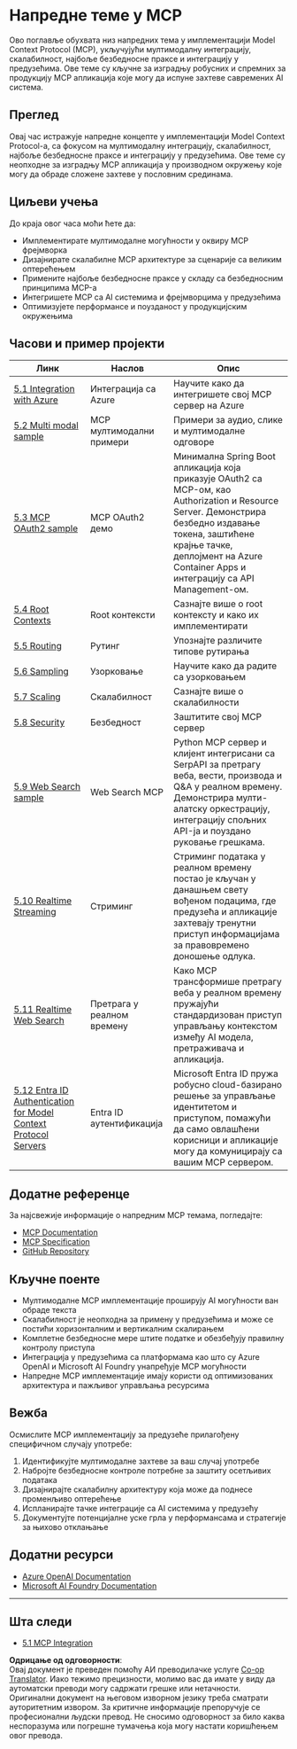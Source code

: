 <!--
CO_OP_TRANSLATOR_METADATA:
{
  "original_hash": "b96f2864e0bcb6fae9b4926813c3feb1",
  "translation_date": "2025-06-26T14:23:40+00:00",
  "source_file": "05-AdvancedTopics/README.md",
  "language_code": "sr"
}
-->
# Напредне теме у MCP

Ово поглавље обухвата низ напредних тема у имплементацији Model Context Protocol (MCP), укључујући мултимодалну интеграцију, скалабилност, најбоље безбедносне праксе и интеграцију у предузећима. Ове теме су кључне за изградњу робусних и спремних за продукцију MCP апликација које могу да испуне захтеве савремених AI система.

## Преглед

Овај час истражује напредне концепте у имплементацији Model Context Protocol-а, са фокусом на мултимодалну интеграцију, скалабилност, најбоље безбедносне праксе и интеграцију у предузећима. Ове теме су неопходне за изградњу MCP апликација у производном окружењу које могу да обраде сложене захтеве у пословним срединама.

## Циљеви учења

До краја овог часа моћи ћете да:

- Имплементирате мултимодалне могућности у оквиру MCP фрејмворка
- Дизајнирате скалабилне MCP архитектуре за сценарије са великим оптерећењем
- Примените најбоље безбедносне праксе у складу са безбедносним принципима MCP-а
- Интегришете MCP са AI системима и фрејмворцима у предузећима
- Оптимизујете перформансе и поузданост у продукцијским окружењима

## Часови и пример пројекти

| Линк | Наслов | Опис |
|------|--------|-------|
| [5.1 Integration with Azure](./mcp-integration/README.md) | Интеграција са Azure | Научите како да интегришете свој MCP сервер на Azure |
| [5.2 Multi modal sample](./mcp-multi-modality/README.md) | MCP мултимодални примери | Примери за аудио, слике и мултимодалне одговоре |
| [5.3 MCP OAuth2 sample](../../../05-AdvancedTopics/mcp-oauth2-demo) | MCP OAuth2 демо | Минимална Spring Boot апликација која приказује OAuth2 са MCP-ом, као Authorization и Resource Server. Демонстрира безбедно издавање токена, заштићене крајње тачке, деплојмент на Azure Container Apps и интеграцију са API Management-ом. |
| [5.4 Root Contexts](./mcp-root-contexts/README.md) | Root контексти | Сазнајте више о root контексту и како их имплементирати |
| [5.5 Routing](./mcp-routing/README.md) | Рутинг | Упознајте различите типове рутирања |
| [5.6 Sampling](./mcp-sampling/README.md) | Узорковање | Научите како да радите са узорковањем |
| [5.7 Scaling](./mcp-scaling/README.md) | Скалабилност | Сазнајте више о скалабилности |
| [5.8 Security](./mcp-security/README.md) | Безбедност | Заштитите свој MCP сервер |
| [5.9 Web Search sample](./web-search-mcp/README.md) | Web Search MCP | Python MCP сервер и клијент интегрисани са SerpAPI за претрагу веба, вести, производа и Q&A у реалном времену. Демонстрира мулти-алатску оркестрацију, интеграцију спољних API-ја и поуздано руковање грешкама. |
| [5.10 Realtime Streaming](./mcp-realtimestreaming/README.md) | Стриминг | Стриминг података у реалном времену постао је кључан у данашњем свету вођеном подацима, где предузећа и апликације захтевају тренутни приступ информацијама за правовремено доношење одлука. |
| [5.11 Realtime Web Search](./mcp-realtimesearch/README.md) | Претрага у реалном времену | Како MCP трансформише претрагу веба у реалном времену пружајући стандардизован приступ управљању контекстом између AI модела, претраживача и апликација. |
| [5.12 Entra ID Authentication for Model Context Protocol Servers](./mcp-security-entra/README.md) | Entra ID аутентификација | Microsoft Entra ID пружа робусно cloud-базирано решење за управљање идентитетом и приступом, помажући да само овлашћени корисници и апликације могу да комуницирају са вашим MCP сервером. |

## Додатне референце

За најсвежије информације о напредним MCP темама, погледајте:
- [MCP Documentation](https://modelcontextprotocol.io/)
- [MCP Specification](https://spec.modelcontextprotocol.io/)
- [GitHub Repository](https://github.com/modelcontextprotocol)

## Кључне поенте

- Мултимодалне MCP имплементације проширују AI могућности ван обраде текста
- Скалабилност је неопходна за примену у предузећима и може се постићи хоризонталним и вертикалним скалирањем
- Комплетне безбедносне мере штите податке и обезбеђују правилну контролу приступа
- Интеграција у предузећима са платформама као што су Azure OpenAI и Microsoft AI Foundry унапређује MCP могућности
- Напредне MCP имплементације имају користи од оптимизованих архитектура и пажљивог управљања ресурсима

## Вежба

Осмислите MCP имплементацију за предузеће прилагођену специфичном случају употребе:

1. Идентификујте мултимодалне захтеве за ваш случај употребе
2. Набројте безбедносне контроле потребне за заштиту осетљивих података
3. Дизајнирајте скалабилну архитектуру која може да поднесе променљиво оптерећење
4. Испланирајте тачке интеграције са AI системима у предузећу
5. Документујте потенцијалне уске грла у перформансама и стратегије за њихово отклањање

## Додатни ресурси

- [Azure OpenAI Documentation](https://learn.microsoft.com/en-us/azure/ai-services/openai/)
- [Microsoft AI Foundry Documentation](https://learn.microsoft.com/en-us/ai-services/)

---

## Шта следи

- [5.1 MCP Integration](./mcp-integration/README.md)

**Одрицање од одговорности**:  
Овај документ је преведен помоћу АИ преводилачке услуге [Co-op Translator](https://github.com/Azure/co-op-translator). Иако тежимо прецизности, молимо вас да имате у виду да аутоматски преводи могу садржати грешке или нетачности. Оригинални документ на његовом изворном језику треба сматрати ауторитетним извором. За критичне информације препоручује се професионални људски превод. Не сносимо одговорност за било каква неспоразума или погрешне тумачења која могу настати коришћењем овог превода.